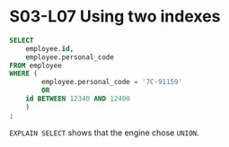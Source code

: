 # S03-L07 Using two indexes

```sql
SELECT
	employee.id,
	employee.personal_code
FROM employee
WHERE (
		employee.personal_code = '7C-91159'
		OR
    id BETWEEN 12340 AND 12400
	)
;
```

`EXPLAIN SELECT` shows that the engine chose `UNION`.
